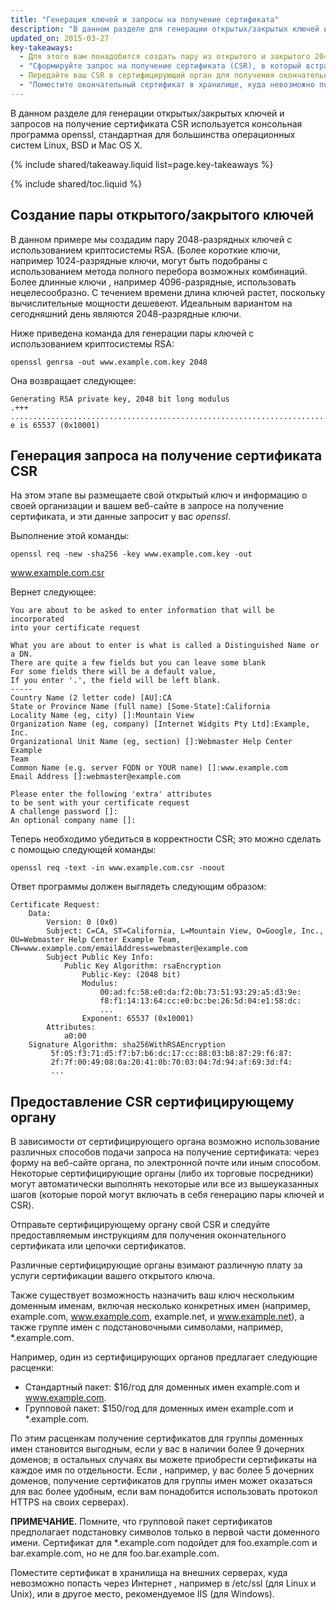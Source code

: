 ```yaml
---
title: "Генерация ключей и запросы на получение сертификата"
description: "В данном разделе для генерации открытых/закрытых ключей и запросов на получение сертификата CSR используется консольная программа openssl, стандартная для большинства операционных систем Linux, BSD и Mac OS X."
updated_on: 2015-03-27
key-takeaways:
  - Для этого вам понадобится создать пару из открытого и закрытого 2048-разрядных ключей с использованием криптосистемы RSA.
  - "Сформируйте запрос на получение сертификата (CSR), в который встраивается ваш открытый ключ."
  - Передайте ваш CSR в сертифицирующий орган для получения окончательного сертификата или цепочки сертификатов.
  - "Поместите окончательный сертификат в хранилище, куда невозможно попасть через Интернет, например в /etc/ssl (для Linux и Unix) или в другое место, рекомендуемое IIS (для Windows)."
---
```


<p class="intro">
  В данном разделе для генерации открытых/закрытых ключей и запросов на получение сертификата CSR используется консольная программа openssl, стандартная для большинства операционных систем Linux, BSD и Mac OS X.
</p>

{% include shared/takeaway.liquid list=page.key-takeaways %}

{% include shared/toc.liquid %}

## Создание пары открытого/закрытого ключей

В данном примере мы создадим пару 2048-разрядных ключей с использованием криптосистемы RSA. (Более короткие ключи, например
1024-разрядные ключи, могут быть подобраны с использованием метода полного перебора возможных комбинаций. Более длинные ключи
, например 4096-разрядные,&nbsp;использовать нецелесообразно. С течением времени длина ключей растет, поскольку
вычислительные мощности дешевеют. Идеальным вариантом на сегодняшний день являются 2048-разрядные ключи.

Ниже приведена команда для генерации пары ключей с использованием криптосистемы RSA:

    openssl genrsa -out www.example.com.key 2048

Она возвращает следующее:

    Generating RSA private key, 2048 bit long modulus
    .+++
    .......................................................................................+++
    e is 65537 (0x10001)

## Генерация запроса на получение сертификата CSR

На этом этапе вы размещаете свой открытый ключ и информацию о своей организации
и вашем веб-сайте в запросе на получение сертификата, и эти данные
запросит у вас *openssl*.

Выполнение этой команды:

    openssl req -new -sha256 -key www.example.com.key -out
www.example.com.csr

Вернет следующее:

    You are about to be asked to enter information that will be incorporated
    into your certificate request

    What you are about to enter is what is called a Distinguished Name or a DN.
    There are quite a few fields but you can leave some blank
    For some fields there will be a default value,
    If you enter '.', the field will be left blank.
    -----
    Country Name (2 letter code) [AU]:CA
    State or Province Name (full name) [Some-State]:California
    Locality Name (eg, city) []:Mountain View
    Organization Name (eg, company) [Internet Widgits Pty Ltd]:Example, Inc.
    Organizational Unit Name (eg, section) []:Webmaster Help Center Example
    Team
    Common Name (e.g. server FQDN or YOUR name) []:www.example.com
    Email Address []:webmaster@example.com

    Please enter the following 'extra' attributes
    to be sent with your certificate request
    A challenge password []:
    An optional company name []:

Теперь необходимо убедиться в корректности CSR; это можно сделать с помощью следующей команды:

    openssl req -text -in www.example.com.csr -noout

Ответ программы должен выглядеть следующим образом:

    Certificate Request:
        Data:
            Version: 0 (0x0)
            Subject: C=CA, ST=California, L=Mountain View, O=Google, Inc.,
    OU=Webmaster Help Center Example Team,
    CN=www.example.com/emailAddress=webmaster@example.com
            Subject Public Key Info:
                Public Key Algorithm: rsaEncryption
                    Public-Key: (2048 bit)
                    Modulus:
                        00:ad:fc:58:e0:da:f2:0b:73:51:93:29:a5:d3:9e:
                        f8:f1:14:13:64:cc:e0:bc:be:26:5d:04:e1:58:dc:
                        ...
                    Exponent: 65537 (0x10001)
            Attributes:
                a0:00
        Signature Algorithm: sha256WithRSAEncryption
             5f:05:f3:71:d5:f7:b7:b6:dc:17:cc:88:03:b8:87:29:f6:87:
             2f:7f:00:49:08:0a:20:41:0b:70:03:04:7d:94:af:69:3d:f4:
             ...

## Предоставление CSR сертифицирующему органу

В зависимости от сертифицирующего органа возможно использование различных способов подачи
запроса на получение сертификата: через форму на веб-сайте органа, по электронной почте или иным
способом. Некоторые сертифицирующие органы (либо их торговые посредники) могут автоматически выполнять некоторые или все из вышеуказанных шагов
(которые порой могут включать в себя генерацию пары ключей и CSR).

Отправьте сертифицирующему органу свой CSR и следуйте предоставляемым инструкциям для получения окончательного
сертификата или цепочки сертификатов.

Различные сертифицирующие органы взимают различную плату за услуги сертификации
вашего открытого ключа.

Также существует возможность назначить ваш ключ нескольким доменным именам, включая
несколько конкретных имен (например, example.com, www.example.com, example.net,
и www.example.net), а также группе имен с подстановочными символами, например, \*.example.com.

Например, один из сертифицирующих органов предлагает следующие расценки:

* Стандартный пакет: $16/год для доменных имен example.com и www.example.com.
* Групповой пакет: $150/год для доменных имен example.com и \*.example.com.

По этим расценкам получение сертификатов для группы доменных имен становится выгодным, если у вас в наличии более 9
дочерних доменов; в остальных случаях вы можете приобрести сертификаты на каждое имя по отдельности. Если
, например, у вас более 5 дочерних доменов, получение сертификатов для группы имен может оказаться для вас
более удобным, если вам понадобится использовать протокол HTTPS на своих серверах).

**ПРИМЕЧАНИЕ.** Помните, что групповой пакет сертификатов предполагает подстановку символов только в
первой части доменного имени. Сертификат для \*.example.com подойдет для
foo.example.com и bar.example.com, но не для foo.bar.example.com.

Поместите сертификат в хранилища на внешних серверах, куда невозможно попасть через Интернет
, например в /etc/ssl (для Linux и Unix), или в другое место, рекомендуемое IIS (для Windows).


